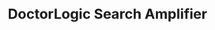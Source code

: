 ---
layout: components
title: DoctorLogic Search Amplifier
description: "Search Amplifier amplifies your entire brand through the best-in-class medical SEO strategies. From local and long-tail keyword targeting, local listing management, and structured data DoctorLogic focuses on delivering visitors that convert into patients."
meta_image: "/img/meta/content-multiplier.jpg"
gsap: true
custom_js: search-amplifier
page_class: search-amplifier
product: "search amplifier"
permalink: "/products/search-amplifier"
hs_form_id: "75c57a13-9090-4db1-acd0-be51d1a76f7e"
page_sections:
- component: hero-1
  component_css: hero
  class: search-amplifier-hero
  headline: "Amplify Your Keywords"
  text: "With over 15 years of experience executing successful SEO campaigns, Search Amplifier amplifies your entire brand through the best-in-class medical SEO strategies. From local and long-tail keyword targeting, local listing management, and structured data DoctorLogic focuses on delivering visitors that convert into patients."
  btn:
  img: "/img/products/search-amplifier/hero-img.svg"
- component: image-group
  component_css: image-group
  class: search-amplifier__image-group--1
  headline: "Target Over 50,000 Keyword Patterns"
  text: "While our competitors struggle to target 100 keywords, Search Amplifier uses Keyword Science, Machine Learning, Artificial Intelligence (AI) and Big Data Analytics to target over 50,000 keywords."
  btn:
  - btn-link: "#"
    btn-label: "Learn More"
  items:
  - class: image-group__image--1
    src: /img/products/search-amplifier/keyword-page.jpg
    alt-text: "Keywords"
  - class: image-group__image--2
    src: /img/products/search-amplifier/keyword-patterns-1.svg
    alt-text: "Keyword Patterns"
  - class: image-group__image--3
    src: /img/products/search-amplifier/keyword-patterns-2.svg
    alt-text: "Keyword Focus"
  - class: image-group__image--4
    src: /img/products/search-amplifier/keyword-patterns-3.svg
    alt-text: "Keyword Building"
- component: callout-headline
  component_css: callout-headline
  class: callout-headline__search
  headline: "A stat here about search amplifier."
- component: feature-1
  component_css: feature
  class: search-amplifier__feature--1
  headline: "Improve Online Visibility"
  text: "We’ll optimize and manage your practice and provider profiles across the web, including Google, Facebook, Yelp, other search engines, maps, and the top healthcare and local directories."
  btn:
  - btn-link: "#"
    btn-label: "Learn More"
  img: "/img/products/search-amplifier/online-visibility.jpg"
  img_alignment: "Left"
- component: feature-1
  component_css: feature
  class: content-multiplier__feature--2
  headline: "SEO Best Practices"
  text: "DoctorLogic removes SEO complexity for your practice. Our SEO experts deploy a variety of best practices to maintain and improve your search engine rankings, such as structured data, page speed, tag management, image optimization, and alt tag."
  btn:
  - btn-link: "#"
    btn-label: "Learn More"
  img: "/img/products/search-amplifier/best-practices.jpg"
  img_alignment: "Right"
- component: text-component
  component_css: text-component
  headline:
  - headline: "SEO Performance<sup>Beta</sup>"
  text: "Transparency is key in any successful partnership. Our SEO Performance dashboard gives you real-time insights into keywords, Google search results rankings, and value of that keyword ranking. With DoctorLogic you know exactly the ROI on our SEO efforts."
  btn:
  - btn-link: "#"
    btn-label: "Learn More" 
---